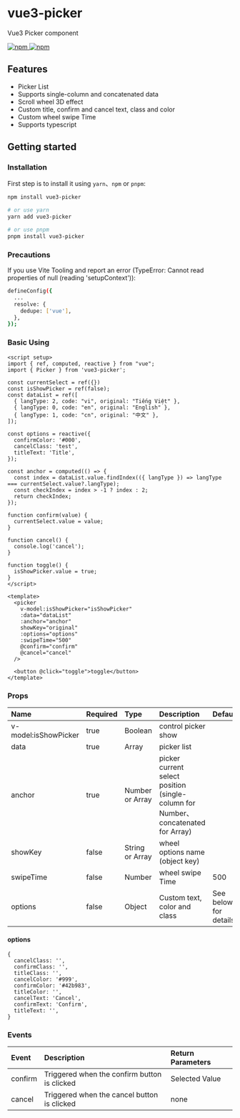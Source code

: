 # vue3-picker

Vue3 Picker component

<p>
  <a href="https://npm-stat.com/charts.html?package=vue3-picker">
    <img src="https://img.shields.io/npm/dm/vue3-picker.svg" alt="npm"/>
  </a>
  <a href="https://www.npmjs.com/package/vue3-picker">
    <img src="https://img.shields.io/npm/v/vue3-picker.svg" alt="npm"/>
  </a>
</p>


## Features

- Picker List
- Supports single-column and concatenated data
- Scroll wheel 3D effect
- Custom title, confirm and cancel text, class and color
- Custom wheel swipe Time
- Supports typescript

## Getting started

### Installation

First step is to install it using `yarn`、`npm` or `pnpm`:

```bash
npm install vue3-picker

# or use yarn
yarn add vue3-picker

# or use pnpm
pnpm install vue3-picker
```

### Precautions

If you use Vite Tooling and report an error (TypeError: Cannot read properties of null (reading 'setupContext')):

```bash
defineConfig({
  ...
  resolve: {
    dedupe: ['vue'],
  },
});
```

### Basic Using

```vue
<script setup>
import { ref, computed, reactive } from "vue";
import { Picker } from 'vue3-picker';

const currentSelect = ref({})
const isShowPicker = ref(false);
const dataList = ref([
  { langType: 2, code: "vi", original: "Tiếng Việt" },
  { langType: 0, code: "en", original: "English" },
  { langType: 1, code: "cn", original: "中文" },
]);

const options = reactive({
  confirmColor: '#000',
  cancelClass: 'test',
  titleText: 'Title',
});

const anchor = computed(() => {
  const index = dataList.value.findIndex(({ langType }) => langType === currentSelect.value?.langType);
  const checkIndex = index > -1 ? index : 2;
  return checkIndex;
});

function confirm(value) {
  currentSelect.value = value;
}

function cancel() {
  console.log('cancel');
}

function toggle() {
  isShowPicker.value = true;
}
</script>

<template>
  <picker 
    v-model:isShowPicker="isShowPicker"
    :data="dataList"
    :anchor="anchor"
    showKey="original"
    :options="options"
    :swipeTime="500"
    @confirm="confirm"
    @cancel="cancel"
  />

  <button @click="toggle">toggle</button>
</template>
```

### Props

Name | Required | Type | Description | Default |
:--- | :--- | :--- | :--- | :--- |
v-model:isShowPicker | true | Boolean | control picker show |
data | true | Array | picker list |
anchor | true | Number or Array | picker current select position (single-column for Number、 concatenated for Array)
showKey | false | String or Array | wheel options name (object key) |
swipeTime | false | Number | wheel swipe Time | 500 |
options | false | Object | Custom text, color and class | See below for details |

#### options

```object
{
  cancelClass: '',
  confirmClass: '',
  titleClass: '',
  cancelColor: '#999',
  confirmColor: '#42b983',
  titleColor: '',
  cancelText: 'Cancel',
  confirmText: 'Confirm',
  titleText: '',
}
```

### Events
Event | Description | Return Parameters |
:--- | :--- | :--- |
confirm | Triggered when the confirm button is clicked | Selected Value |
cancel | Triggered when the cancel button is clicked | none |